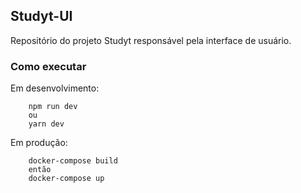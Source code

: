 ## Studyt-UI

Repositório do projeto Studyt responsável pela interface de usuário.

### Como executar
Em desenvolvimento:
```
    npm run dev
    ou
    yarn dev
```
Em produção:
```
    docker-compose build
    então
    docker-compose up
```